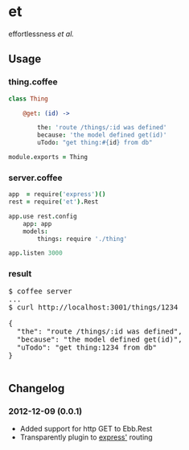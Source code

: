 et
==

effortlessness <i>et al.</i>

Usage
-----


### thing.coffee

```coffee
class Thing

    @get: (id) -> 

        the: 'route /things/:id was defined'
        because: 'the model defined get(id)'
        uTodo: "get thing:#{id} from db"

module.exports = Thing
```


### server.coffee

```coffee
app  = require('express')()
rest = require('et').Rest

app.use rest.config
    app: app
    models:
        things: require './thing'

app.listen 3000
```


### result

<pre>
$ coffee server
...
$ curl http://localhost:3001/things/1234

{
  "the": "route /things/:id was defined",
  "because": "the model defined get(id)",
  "uTodo": "get thing:1234 from db"
}

</pre>


Changelog
---------

### 2012-12-09 (0.0.1)

* Added support for http GET to Ebb.Rest
* Transparently plugin to [express'](https://github.com/visionmedia/express) routing

